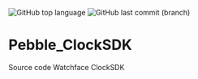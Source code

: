 ![GitHub top language](https://img.shields.io/github/languages/top/azagramac/Pebble_ClockSDK.svg) ![GitHub last commit (branch)](https://img.shields.io/github/last-commit/azagramac/Pebble_ClockSDK/master.svg)

Pebble_ClockSDK
===============

Source code Watchface ClockSDK
